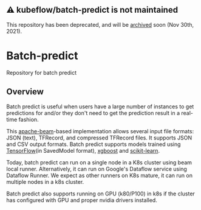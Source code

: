 ## :warning: **kubeflow/batch-predict is not maintained**

This repository has been deprecated, and will be [archived](https://github.com/kubeflow/community/issues/479) soon (Nov 30th, 2021). 

# Batch-predict

Repository for batch predict

## Overview

Batch predict is useful when users have a large number of instances to get
predictions for and/or they don't need to get the prediction result in a
real-time fashion.

This [apache-beam](https://beam.apache.org/)-based implementation allows several
input file formats: JSON (text), TFRecord, and compressed TFRecord files. It
supports JSON and CSV output formats.  Batch predict supports models trained
using [TensorFlow](http://www.tensorflow.org)(in SavedModel format),
[xgboost](http://xgboost.readthedocs.io/en/latest/) and
[scikit-learn](http://scikit-learn.org/stable/).

Today, batch predict can run on a single node in a K8s cluster using beam local
runner. Alternatively, it can run on Google's Dataflow service using Dataflow
Runner. We expect as other runners on K8s mature, it can run on multiple nodes
in a k8s cluster.

Batch predict also supports running on GPU (k80/P100) in k8s if the cluster has
configured with GPU and proper nvidia drivers installed.
